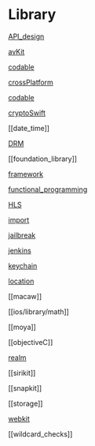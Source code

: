 # Library

[API_design](API_design.md)

[avKit](avKit.md)

[codable](codable.md)

[crossPlatform](crossPlatform.md)

[codable](codable.md)

[cryptoSwift](cryptoSwift.md)

[[date_time]]

[DRM](DRM.md)

[[foundation_library]]

[framework](framework.md)

[functional_programming](functional_programming.md)

[HLS](HLS.md)

[import](import.md)

[jailbreak](ios/library/jailbreak.md)

[jenkins](jenkins.md)

[keychain](keychain.md)

[location](location.md)

[[macaw]]

[[ios/library/math]]

[[moya]]

[[objectiveC]]

[realm](realm.md)

[[sirikit]]

[[snapkit]]

[[storage]]

[webkit](webkit.md)

[[wildcard_checks]]




